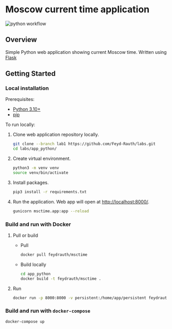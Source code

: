# Moscow current time application
![python workflow](https://github.com/Feyd-Rauth/labs/actions/workflows/python.yml/badge.svg?branch=lab3)

## Overview

Simple Python web application showing current Moscow time.
Written using [Flask](https://flask.palletsprojects.com/en/2.2.x/)

## Getting Started

### Local installation

Prerequisites:

* [Python 3.10+](https://www.python.org/downloads/)
* [pip](https://pip.pypa.io/en/stable/installation/)

To run locally:

1. Clone web application repository locally.

    ```bash
    git clone --branch lab1 https://github.com/Feyd-Rauth/labs.git
    cd labs/app_python/
    ```

2. Create virtual environment.

    ```bash
    python3 -m venv venv 
    source venv/bin/activate
    ```

3. Install packages.

    ```bash
    pip3 install -r requirements.txt
    ```

4. Run the application. Web app will open at [http://localhost:8000/](http://localhost:8000/).

    ```bash
    gunicorn msctime.app:app --reload
    ```

### Build and run with Docker

1. Pull or build

    * Pull

        ```bash
        docker pull feydrauth/msctime
        ```

    * Build locally

        ```bash
        cd app_python
        docker build -t feydrauth/msctime . 
        ```

2. Run

    ```bash
    docker run -p 8000:8000 -v persistent:/home/app/persistent feydrauth/msctime
    ```

### Build and run with `docker-compose`

```bash
docker-compose up
```
